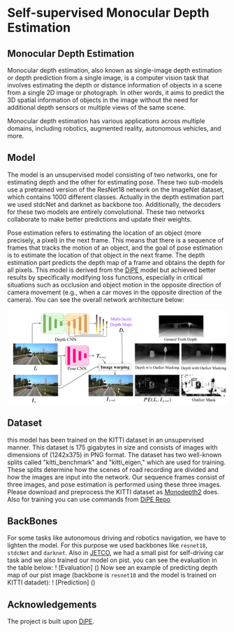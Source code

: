 # Self-supervised Monocular Depth Estimation

## Monocular Depth Estimation

Monocular depth estimation, also known as single-image depth estimation or depth prediction from a single image, is a computer vision task that involves estimating the depth or distance information of objects in a scene from a single 2D image or photograph. In other words, it aims to predict the 3D spatial information of objects in the image without the need for additional depth sensors or multiple views of the same scene.

Monocular depth estimation has various applications across multiple domains, including robotics, augmented reality, autonomous vehicles, and more.

## Model
The model is an unsupervised model consisting of two networks, one for estimating depth and the other for estimating pose. These two sub-models use a pretrained version of the ResNet18 network on the ImageNet dataset, which contains 1000 different classes. Actually in the depth estimation part we used stdcNet and darknet as backbone too. Additionally, the decoders for these two models are entirely convolutional. These two networks collaborate to make better predictions and update their weights.

Pose estimation refers to estimating the location of an object (more precisely, a pixel) in the next frame. This means that there is a sequence of frames that tracks the motion of an object, and the goal of pose estimation is to estimate the location of that object in the next frame. The depth estimation part predicts the depth map of a frame and obtains the depth for all pixels. This model is derived from the [DiPE](https://github.com/HalleyJiang/DiPE) model but achieved better results by specifically modifying loss functions, especially in critical situations such as occlusion and object motion in the opposite direction of camera movement (e.g., when a car moves in the opposite direction of the camera).
You can see the overall network architecture below:
<p align="center">
  <img src="arch.png" alt="Model Architucture" width="600" />
</p>

## Dataset
this model has been trained on the KITTI dataset in an unsupervised manner. This dataset is 175 gigabytes in size and consists of images with dimensions of (1242x375) in PNG format. The dataset has two well-known splits called "kitti_benchmark" and "kitti_eigen," which are used for training. These splits determine how the scenes of road recording are divided and how the images are input into the network. Our sequence frames consist of three images, and pose estimation is performed using these three images.
Please download and preprocess the KITTI dataset as [Monodepth2](https://github.com/nianticlabs/monodepth2) does. Also for training you can use commands from [DiPE Repo](https://github.com/HalleyJiang/DiPE)

## BackBones
For some tasks like autonomous driving and robotics navigation, we have to lighten the model. For this purpose we used backbones like `resnet18`, `stdcNet` and `darknet`. Also in [JETCO](https://en.jetco.co/), we had a small pist for self-driving car task and we also trained our model on pist. you can see the evaluation in the table below:
! [Evaluation] ()
Now see an example of predicting depth map of our pist image (backbone is `resnet18` and the model is trained on KITTI datadet):
! [Prediction] ()

## Acknowledgements

The project is built upon [DiPE](https://github.com/HalleyJiang/DiPE).
